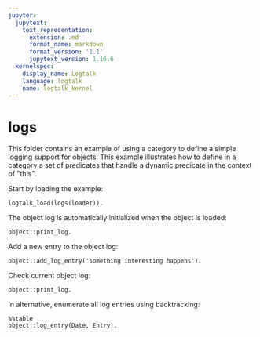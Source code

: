 ```yaml
---
jupyter:
  jupytext:
    text_representation:
      extension: .md
      format_name: markdown
      format_version: '1.1'
      jupytext_version: 1.16.6
  kernelspec:
    display_name: Logtalk
    language: logtalk
    name: logtalk_kernel
---
```


<!--
________________________________________________________________________

This file is part of Logtalk <https://logtalk.org/>  
SPDX-FileCopyrightText: 1998-2025 Paulo Moura <pmoura@logtalk.org>  
SPDX-License-Identifier: Apache-2.0

Licensed under the Apache License, Version 2.0 (the "License");
you may not use this file except in compliance with the License.
You may obtain a copy of the License at

    http://www.apache.org/licenses/LICENSE-2.0

Unless required by applicable law or agreed to in writing, software
distributed under the License is distributed on an "AS IS" BASIS,
WITHOUT WARRANTIES OR CONDITIONS OF ANY KIND, either express or implied.
See the License for the specific language governing permissions and
limitations under the License.
________________________________________________________________________
-->

# logs

This folder contains an example of using a category to define a simple 
logging support for objects. This example illustrates how to define in 
a category a set of predicates that handle a dynamic predicate in the 
context of "this".

Start by loading the example:

```logtalk
logtalk_load(logs(loader)).
```

The object log is automatically initialized when the object is loaded:

```logtalk
object::print_log.
```

<!--
2008/7/17-18:15:38 - start

true.
-->

Add a new entry to the object log:

```logtalk
object::add_log_entry('something interesting happens').
```

<!--
true.
-->

Check current object log:

```logtalk
object::print_log.
```

<!--
2008/7/17-18:15:38 - start
2008/7/17-18:18:10 - something interesting happens

true.
-->

In alternative, enumerate all log entries using backtracking:

```logtalk
%%table
object::log_entry(Date, Entry).
```

<!--
Date = 2008/7/17-8:15:38, Entry = start ;
Date = 2008/7/17-8:18:0, Entry = 'something interesting happens'.
-->
